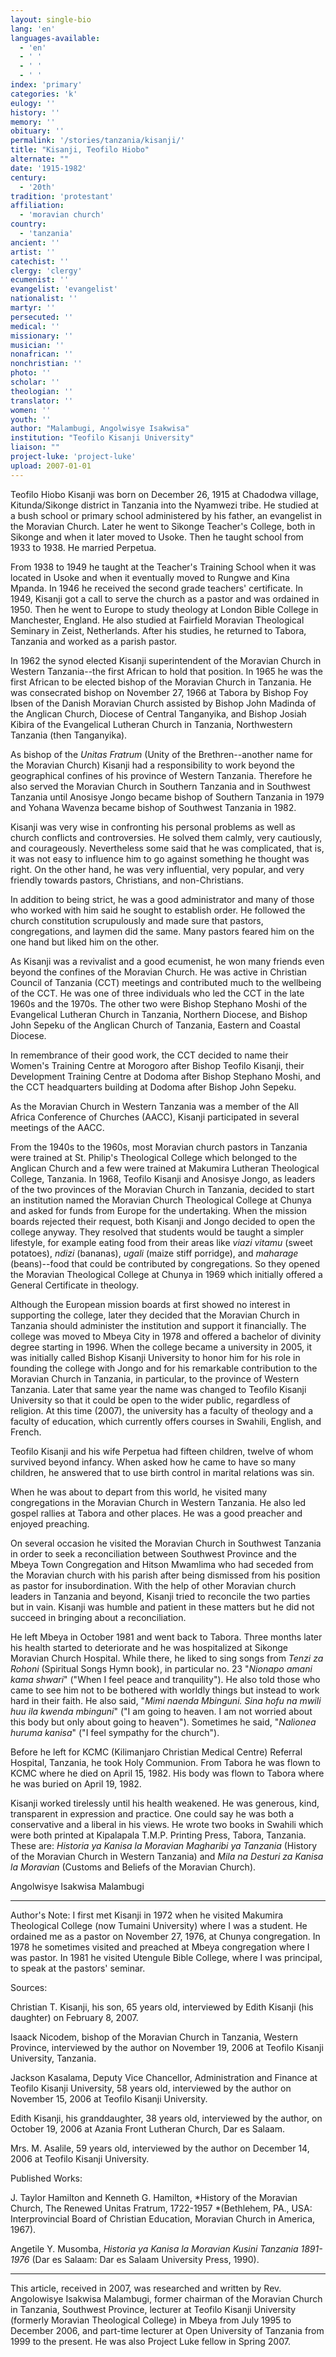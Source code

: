 ```yaml
---
layout: single-bio
lang: 'en'
languages-available:
  - 'en'
  - ' '
  - ' '
  - ' '
index: 'primary'
categories: 'k'
eulogy: ''
history: ''
memory: ''
obituary: ''
permalink: '/stories/tanzania/kisanji/'
title: "Kisanji, Teofilo Hiobo"
alternate: ""
date: '1915-1982'
century:
  - '20th'
tradition: 'protestant'
affiliation:
  - 'moravian church'
country:
  - 'tanzania'
ancient: ''
artist: ''
catechist: ''
clergy: 'clergy'
ecumenist: ''
evangelist: 'evangelist'
nationalist: ''
martyr: ''
persecuted: ''
medical: ''
missionary: ''
musician: ''
nonafrican: ''
nonchristian: ''
photo: ''
scholar: ''
theologian: ''
translator: ''
women: ''
youth: ''
author: "Malambugi, Angolwisye Isakwisa"
institution: "Teofilo Kisanji University"
liaison: ""
project-luke: 'project-luke'
upload: 2007-01-01
---
```




Teofilo Hiobo Kisanji was born on December 26, 1915 at Chadodwa village, Kitunda/Sikonge district in Tanzania into the Nyamwezi tribe. He studied at a bush school or primary school administered by his father, an evangelist in the Moravian Church. Later he went to Sikonge Teacher's College, both in Sikonge and when it later moved to Usoke. Then he taught school from 1933 to 1938. He married Perpetua.

From 1938 to 1949 he taught at the Teacher's Training School when it was located in Usoke and when it eventually moved to Rungwe and Kina Mpanda. In 1946 he received the second grade teachers' certificate. In 1949, Kisanji got a call to serve the church as a pastor and was ordained in 1950. Then he went to Europe to study theology at London Bible College in Manchester, England. He also studied at Fairfield Moravian Theological Seminary in Zeist, Netherlands. After his studies, he returned to Tabora, Tanzania and worked as a parish pastor.

In 1962 the synod elected Kisanji superintendent of the Moravian Church in Western Tanzania--the first African to hold that position. In 1965 he was the first African to be elected bishop of the Moravian Church in Tanzania. He was consecrated bishop on November 27, 1966 at Tabora by Bishop Foy Ibsen of the Danish Moravian Church assisted by Bishop John Madinda of the Anglican Church, Diocese of Central Tanganyika, and Bishop Josiah Kibira of the Evangelical Lutheran Church in Tanzania, Northwestern Tanzania (then Tanganyika).

As bishop of the *Unitas Fratrum* (Unity of the Brethren--another name for the Moravian Church) Kisanji had a responsibility to work beyond the geographical confines of his province of Western Tanzania. Therefore he also served the Moravian Church in Southern Tanzania and in Southwest Tanzania until Anosisye Jongo became bishop of Southern Tanzania in 1979 and Yohana Wavenza became bishop of Southwest Tanzania in 1982.

Kisanji was very wise in confronting his personal problems as well as church conflicts and controversies. He solved them calmly, very cautiously, and courageously. Nevertheless some said that he was complicated, that is, it was not easy to influence him to go against something he thought was right. On the other hand, he was very influential, very popular, and very friendly towards pastors, Christians, and non-Christians.

In addition to being strict, he was a good administrator and many of those who worked with him said he sought to establish order. He followed the church constitution scrupulously and made sure that pastors, congregations, and laymen did the same. Many pastors feared him on the one hand but liked him on the other.

As Kisanji was a revivalist and a good ecumenist, he won many friends even beyond the confines of the Moravian Church. He was active in Christian Council of Tanzania (CCT) meetings and contributed much to the wellbeing of the CCT. He was one of three individuals who led the CCT in the late 1960s and the 1970s. The other two were Bishop Stephano Moshi of the Evangelical Lutheran Church in Tanzania, Northern Diocese, and Bishop John Sepeku of the Anglican Church of Tanzania, Eastern and Coastal Diocese.

In remembrance of their good work, the CCT decided to name their Women's Training Centre at Morogoro after Bishop Teofilo Kisanji, their Development Training Centre at Dodoma after Bishop Stephano Moshi, and the CCT headquarters building at Dodoma after Bishop John Sepeku.

As the Moravian Church in Western Tanzania was a member of the All Africa Conference of Churches (AACC), Kisanji participated in several meetings of the AACC.

From the 1940s to the 1960s, most Moravian church pastors in Tanzania were trained at St. Philip's Theological College which belonged to the Anglican Church and a few were trained at Makumira Lutheran Theological College, Tanzania. In 1968, Teofilo Kisanji and Anosisye Jongo, as leaders of the two provinces of the Moravian Church in Tanzania, decided to start an institution named the Moravian Church Theological College at Chunya and asked for  funds from Europe for the undertaking. When the mission boards rejected their request, both Kisanji and Jongo decided to open the college anyway. They resolved that students would be taught a simpler lifestyle, for example eating food from their areas like *viazi vitamu* (sweet potatoes), *ndizi* (bananas), *ugali* (maize stiff porridge), and *maharage* (beans)--food that could be contributed by congregations. So they opened the Moravian Theological College at Chunya in 1969 which initially offered a General Certificate in theology.

Although the European mission boards at first showed no interest in supporting the college, later they decided that the Moravian Church in Tanzania should administer the institution and support it financially. The college was moved to Mbeya City in 1978 and offered a bachelor of divinity degree starting in 1996. When the college became a university in 2005, it was initially called Bishop Kisanji University to honor him for his role in founding the college with Jongo and for his remarkable contribution to the Moravian Church in Tanzania, in particular, to the province of Western Tanzania. Later that same year the name was changed to Teofilo Kisanji University so that it could be open to the wider public, regardless of religion. At this time (2007), the university has a faculty of theology and a faculty of education, which currently offers courses in Swahili, English, and French.

Teofilo Kisanji and his wife Perpetua had fifteen children, twelve of whom survived beyond infancy. When asked how he came to have so many children, he answered that to use birth control in marital relations was sin.

When he was about to depart from this world, he visited many congregations in the Moravian Church in Western Tanzania. He also led gospel rallies at Tabora and other places. He was a good preacher and enjoyed preaching.

On several occasion he visited the Moravian Church in Southwest Tanzania in order to seek a reconciliation between Southwest Province  and the Mbeya Town Congregation and Hitson Mwamlima who had seceded from the Moravian church with his parish after being dismissed from his position as pastor for insubordination. With the help of other Moravian church leaders in Tanzania and beyond, Kisanji tried to reconcile the two parties but in vain. Kisanji was humble and patient in these matters but he did not succeed in bringing about a reconciliation.

He left Mbeya in October 1981 and went back to Tabora. Three months later his health started to deteriorate and he was hospitalized at Sikonge Moravian Church Hospital. While there, he liked to sing songs from *Tenzi za Rohoni* (Spiritual Songs Hymn book), in particular no. 23 "*Nionapo amani kama shwari*" ("When I feel peace and tranquility"). He also told those who came to see him not to be bothered with worldly things but instead to work hard in their faith. He also said, "*Mimi naenda Mbinguni. Sina hofu na mwili huu ila kwenda mbinguni*" ("I am going to heaven. I am not worried about this body but only about going to heaven"). Sometimes he said, "*Nalionea huruma kanisa*" ("I feel sympathy for the church").

Before he left for KCMC (Kilimanjaro Christian Medical Centre) Referral Hospital, Tanzania, he took Holy Communion. From Tabora he was flown to KCMC where he died on April 15, 1982. His body was flown to Tabora where he was buried on April 19, 1982.

Kisanji worked tirelessly until his health weakened. He was generous, kind, transparent in expression and practice. One could say he was both a conservative and a liberal in his views. He wrote two books in Swahili which were both printed at Kipalapala T.M.P. Printing Press, Tabora, Tanzania. These are: *Historia ya Kanisa la Moravian Magharibi ya Tanzania* (History of the Moravian Church in Western Tanzania) and *Mila na Desturi za Kanisa la Moravian* (Customs and Beliefs of the Moravian Church).

Angolwisye Isakwisa Malambugi

---

Author's Note: I first met Kisanji in 1972 when he visited Makumira Theological College (now Tumaini University) where I was a student. He ordained me as a pastor on November 27, 1976, at Chunya congregation. In 1978 he sometimes visited and preached at Mbeya congregation  where I was pastor. In 1981 he visited Utengule Bible College, where I was principal, to speak at the pastors' seminar.

Sources:

Christian T. Kisanji, his son, 65 years old, interviewed by Edith Kisanji (his daughter) on February 8, 2007.

Isaack Nicodem, bishop of the Moravian Church in Tanzania, Western Province, interviewed by the author on November 19, 2006 at Teofilo Kisanji University, Tanzania.

Jackson Kasalama, Deputy Vice Chancellor, Administration and Finance at Teofilo Kisanji University, 58 years old, interviewed by the author on November 15, 2006 at Teofilo Kisanji University.

Edith Kisanji, his granddaughter, 38 years old, interviewed by the author, on October 19, 2006 at Azania Front Lutheran Church, Dar es Salaam.

Mrs. M. Asalile, 59 years old, interviewed by the author on December 14, 2006 at Teofilo Kisanji University.

Published Works:

J. Taylor Hamilton and Kenneth G. Hamilton, *History of the Moravian Church, The Renewed Unitas Fratrum, 1722-1957 *(Bethlehem, PA., USA: Interprovincial Board of Christian Education, Moravian Church in America, 1967).

Angetile Y. Musomba, *Historia ya Kanisa la Moravian Kusini Tanzania 1891-1976* (Dar es Salaam: Dar es Salaam University Press, 1990).

---

This article, received in 2007, was researched and written by Rev. Angolowisye Isakwisa Malambugi, former chairman of the Moravian Church in Tanzania, Southwest Province, lecturer at Teofilo Kisanji University (formerly Moravian Theological College) in Mbeya from July 1995 to December 2006, and part-time lecturer at Open University of Tanzania from 1999 to the present. He was also Project Luke fellow in Spring 2007.
